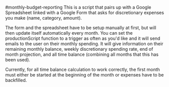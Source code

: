 #monthly-budget-reporting
This is a script that pairs up with a Google Spreadsheet linked with a Google Form that asks for discretionary expenses you make (name, category, amount).

The form and the spreadsheet have to be setup manually at first, but will then update itself automatically every month. You can set the productionScript function to a trigger as often as you'd like and it will send emails to the user on their monthly spending. It will give information on their remaining monthly balance, weekly discretionary spending rate, end of month projection, and all time balance (combining all months that this has been used).

Currently, for all time balance calculation to work correctly, the first month must either be started at the beginning of the month or expenses have to be backfilled.
